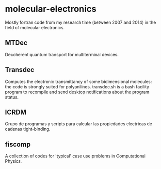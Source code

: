 # molecular-electronics
Mostly fortran code from my research time (between 2007 and 2014) in the field of molecular electronics.

## MTDec
Decoherent quantum transport for multiterminal devices.

## Transdec
Computes the electronic transmittancy of some bidimensional molecules: the code is strongly suited for polyanilines.
transdec.sh is a bash facility program to recompile and send desktop notifications about the program status.

## ICRDM
Grupo de programas y scripts para calcular las propiedades electricas de cadenas tight-binding.	

## fiscomp
A collection of codes for 'typical' case use problems in Computational Physics.
